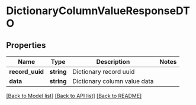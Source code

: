 # DictionaryColumnValueResponseDTO

## Properties
Name | Type | Description | Notes
------------ | ------------- | ------------- | -------------
**record_uuid** | **string** | Dictionary record uuid | 
**data** | **string** | Dictionary column value data | 

[[Back to Model list]](../../README.md#documentation-for-models) [[Back to API list]](../../README.md#documentation-for-api-endpoints) [[Back to README]](../../README.md)

